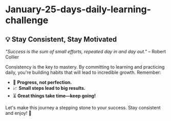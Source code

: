 # January-25-days-daily-learning-challenge

## 💡 Stay Consistent, Stay Motivated

_"Success is the sum of small efforts, repeated day in and day out."_ – Robert Collier  

Consistency is the key to mastery. By committing to learning and practicing daily, you're building habits that will lead to incredible growth. Remember:  

- 🌟 **Progress, not perfection.**  
- 📈 **Small steps lead to big results.**  
- ⏳ **Great things take time—keep going!**

Let's make this journey a stepping stone to your success. Stay consistent and enjoy! 🚀
